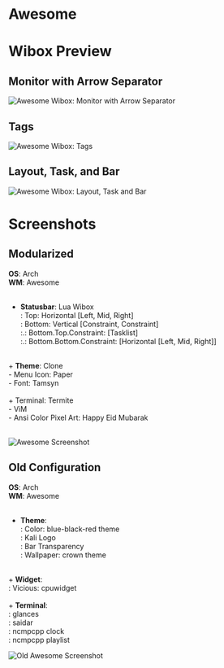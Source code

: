 Awesome
=====================

# Wibox Preview

## Monitor with Arrow Separator

![Awesome Wibox: Monitor with Arrow Separator][wibox-arrow]

## Tags

![Awesome Wibox: Tags][wibox-tags]

## Layout, Task, and Bar

![Awesome Wibox: Layout, Task and Bar][wibox-layout-bar]

# Screenshots

## Modularized

<strong>OS</strong>: Arch<br/>
<strong>WM</strong>: Awesome<br/>
<br/>
  + <strong>Statusbar</strong>: Lua Wibox<br/>
  : Top: Horizontal [Left, Mid, Right]<br/>
  : Bottom: Vertical [Constraint, Constraint]<br/>
  :.: Bottom.Top.Constraint: [Tasklist]<br/>
  :.: Bottom.Bottom.Constraint: [Horizontal [Left, Mid, Right]]<br/>
<br/>
  + <strong>Theme</strong>: Clone<br/>
  - Menu Icon: Paper<br/>
  - Font: Tamsyn<br/>
<br/>
  + Terminal: Termite<br/>
  - ViM<br/>
  - Ansi Color Pixel Art: Happy Eid Mubarak<br/>
<br/>

![Awesome Screenshot][picasa-ss-awesome]

## Old Configuration

<strong>OS</strong>: Arch<br/>
<strong>WM</strong>: Awesome<br/>
<br/>
  + <strong>Theme</strong>:<br/>
  : Color: blue-black-red theme<br/>
  : Kali Logo<br/>
  : Bar Transparency<br/>
  : Wallpaper: crown theme<br/>
<br/>
  + <strong>Widget</strong>:<br/>
  : Vicious: cpuwidget<br/>
<br/>
  + <strong>Terminal</strong>:<br/>
  : glances<br/>
  : saidar<br/>
  : ncmpcpp clock<br/>
  : ncmpcpp playlist

![Old Awesome Screenshot][picasa-ss-awesome-old]

[picasa-ss-awesome-old]: https://lh3.googleusercontent.com/-NgcARBSpJEc/Vz2oASMylYI/AAAAAAAAARM/3IssneEeNb8JDV6NUZoS2rPNz5FHp3CQQCCo/s0/awesome.png

[picasa-ss-awesome]: https://lh3.googleusercontent.com/-Dh5_vrOjU_s/V4uZbgMmeMI/AAAAAAAAAdM/e74eomkUtUsnwVPgIt-0GMGt6CeAHFjFwCCo/s0/awesome-modularized-configuration-red-stacked.png


[wibox-arrow]: https://github.com/epsi-rns/dotfiles/blob/master/awesome/readme/wibox-arrow.png
[wibox-tags]: https://github.com/epsi-rns/dotfiles/blob/master/awesome/readme/wibox-tags.png
[wibox-layout-bar]: https://github.com/epsi-rns/dotfiles/blob/master/awesome/readme/wibox-layout-bar.png
